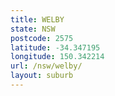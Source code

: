 ```yaml
---
title: WELBY
state: NSW
postcode: 2575
latitude: -34.347195
longitude: 150.342214
url: /nsw/welby/
layout: suburb
---
```

